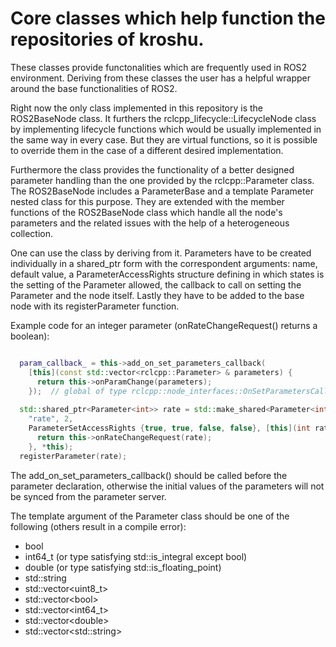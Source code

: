 # Core classes which help function the repositories of kroshu.
These classes provide functonalities which are frequently used in ROS2 environment.
Deriving from these classes the user has a helpful wrapper around the base functionalities of ROS2.

Right now the only class implemented in this repository is the ROS2BaseNode class. 
It furthers the rclcpp_lifecycle::LifecycleNode class by implementing lifecycle functions which would be usually implemented in the same way in every case.
But they are virtual functions, so it is possible to override them in the case of a different desired implementation.

Furthermore the class provides the functionality of a better designed parameter handling than the one provided by the rclcpp::Parameter class.
The ROS2BaseNode includes a ParameterBase and a template Parameter<T> nested class for this purpose. They are extended with the member functions of the ROS2BaseNode
class which handle all the node's parameters and the related issues with the help of a heterogeneous collection.

One can use the class by deriving from it.
Parameters have to be created individually in a shared_ptr form with the correspondent arguments: name, default value,
a ParameterAccessRights structure defining in which states is the setting of the Parameter allowed, the callback to call on setting the Parameter and the node itself.
Lastly they have to be added to the base node with its registerParameter function.

Example code for an integer parameter (onRateChangeRequest() returns a boolean):
```C++

  param_callback_ = this->add_on_set_parameters_callback(
    [this](const std::vector<rclcpp::Parameter> & parameters) {
      return this->onParamChange(parameters);
    });  // global of type rclcpp::node_interfaces::OnSetParametersCallbackHandle::SharedPtr
    
  std::shared_ptr<Parameter<int>> rate = std::make_shared<Parameter<int>>(
    "rate", 2,
    ParameterSetAccessRights {true, true, false, false}, [this](int rate) {
      return this->onRateChangeRequest(rate);
    }, *this);
  registerParameter(rate);
```

The add_on_set_parameters_callback() should be called before the parameter declaration, otherwise the initial values of the parameters will not be synced from the parameter server.

The template argument of the Parameter class should be one of the following (others result in a compile error):
 - bool
 - int64_t (or type satisfying std::is_integral except bool)
 - double (or type satisfying std::is_floating_point)
 - std::string
 - std::vector\<uint8_t\>
 - std::vector\<bool\>
 - std::vector\<int64_t\>
 - std::vector\<double\>
 - std::vector\<std::string\>